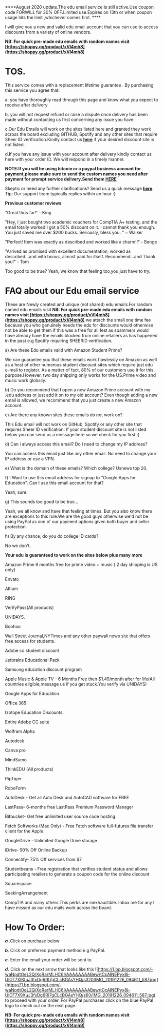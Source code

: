 ****August 2020 update.The edu email service is still active.Use coupon code FORWILL for 30% OFF.Limited use.Expires on 13th or when coupon usage hits the limit ,whichever comes first. ****


I will give you a new and valid edu email account that you can use to access discounts from a variety of online vendors.

****NB: For quick pre-made edu emails with random names visit [https://shoppy.gg/product/xVl4mh8](https://shoppy.gg/product/xVl4mh8)****




# TOS.


This service comes with a replacement lifetime guarantee . By purchasing this service you agree that:


a. you have thoroughly read through this page and know what you expect to receive after delivery


b. you will not request refund or raise a dispute once delivery has been made without contacting us first concerning any issue you have.


c.Our Edu Emails will work on the sites listed here and granted they work across the board excluding GITHUB, Spotify and any other sites that require Sheer ID verification.Kindly contact us ****[here](https://shoppy.gg/@Edudiscountmail/query)**** if your desired discount site is not listed.


d.If you have any issue with your account after delivery kindly contact us here with your order ID. We will respond in a timely manner.


****NOTE:If you will be using bitcoin or a paypal business account for payment,please make sure to send the custom names  you need after payment for prompt service delivery.Send them [HERE](https://shoppy.gg/@Edudiscountmail/query)****


Skeptic or need any further clarifications? Send us a quick message [**here**](https://shoppy.gg/@Edudiscountmail/query). Tip: Our support team typically replies within an hour :)


****Previous customer reviews****


"Great thus far!" - King


"Hey, I just bought two academic vouchers for CompTIA A+ testing, and the email totally worked!I got a 50% discount on it. I cannot thank you enough. You just saved me over $200 bucks. Seriously, bless you. " ~ Walker


"Perfect! Item was exactly as described and worked like a charm!!" - Benge


"Arrived as promised with excellent documentation; worked as described...and with bonus, almost paid for itself. Recommend...and Thank you!" - Tom


Too good to be true? Yeah, we know that feeling too,you just have to try.



# FAQ about our Edu email service
These are Newly created and unique (not shared) edu emails.For random named edu emails visit ****NB: For  quick pre-made edu emails with random names visit [https://shoppy.gg/product/xVl4mh8](https://shoppy.gg/product/xVl4mh8)****
we attach the small one time fee because you who genuinely needs the edu for discounts would otherwise not be able to get them if this was a free for all fest as spammers would have already have the emails blocked from online retailers as has happened in the past e.g Spotify requiring SHEERID verification.


a) Are these Edu emails valid with Amazon Student Prime?

We can guarantee you that these emails work flawlessly on Amazon as well as a host of other numerous student discount sites which require just edu e-mail to register. As a matter of fact, 80% of our customers use it for this purpose.However, two day shipping only works for the US.Prime video and music work globally.


b)  Do you recommend that I open a new Amazon Prime account with my .edu address or just add it on to my old account? Even though adding a new email is allowed, we recommend that you just create a new Amazon account.


c) Are there any known sites these emails do not work on?

This Edu email will not work on GitHub, Spotify or any other site that requires Sheer ID verification. If your student discount site is not listed below you can send us a message here so we check for you first :)

d) Can I always access this email? Do I need to change my IP address?

You can access this email just like any other email. No need to change your IP address or use a VPN.


e)  What is the domain of these emails? Which college?
Usnews top 20.

f)  I Want to use this email address for signup to "Google Apps for Education". Can I use this email account for that?

Yeah, sure.

g)  This sounds too good to be true...

Yeah, we all know and have that feeling at times. But you also know there are exceptions to this rule.We are the good guys otherwise we'd not be using PayPal as one of our payment options given both buyer and seller protection.


h)  By any chance, do you do college ID cards?

No we don't. 



****Your edu is guaranteed to work on the sites below plus many more****

Amazon Prime 6 months free for prime video + music ( 2 day shipping is US only) 

Envato

Altium

RING

VerifyPass(All products) 

UNIDAYS. 

Boohoo

Wall Street Journal,NYTimes and any other paywall news site that offers free access for students.

Adobe cc student discount

Jetbrains Educational Pack

Samsung education discount program

Apple Music & Apple TV - 6 Months Free then $1.49/month after for life(All countries eligible,message us if you get stuck.You verify via UNIDAYS) 

Google Apps for Education

Office 365

Izotope Education Discounts.

Entire Adobe CC suite

Wolfram Alpha

Autodesk

Canva pro

MindSumo

ThinkEDU (All products)

RipTiger

RoboForm

AutoDesk - Get all Auto Desk and AutoCAD software for FREE

LastPass- 6-months free LastPass Premium Password Manager

Bitbucket- Get free unlimited user source code hosting

Fetch Softworks (Mac Only) - Free Fetch software full-futures file transfer client for the Apple

GoogleDrive - Unlimited Google Drive storage

iDrive- 50% Off Online Backup

Connectify- 75% Off services from $7

Studentbeans - Free registration that verifies student status and allows participating retailers to generate a coupon code for the online discount

Squarespace

SeekingArrangement


CompTIA and many others.This perks are inexhaustible. Inbox me for any I have missed as our edu mails work across the board.


# How To Order:


***a*** .Click on purchase below

***b***. Click on preferred payment method e.g PayPal. 

***c.*** Enter the email your order will be sent to. 

***d.***   Click on the next arrow that looks like this ![https://1.bp.blogspot.com/-waNpdtOeL2Q/XgRarMLHC6I/AAAAAAAABew/tCcAINEPyx8j-UlOT7X9XuJ3fxDg6RI7gCLcBGAsYHQ/s320/IMG_20191226_094611_587.jpg](https://1.bp.blogspot.com/-waNpdtOeL2Q/XgRarMLHC6I/AAAAAAAABew/tCcAINEPyx8j-UlOT7X9XuJ3fxDg6RI7gCLcBGAsYHQ/s60/IMG_20191226_094611_587.jpg) to proceed with your order. For PayPal purchases click on the blue PayPal logo to check out on the next page.

****NB: For quick pre-made edu emails with random names visit [https://shoppy.gg/product/xVl4mh8](https://shoppy.gg/product/xVl4mh8)****
